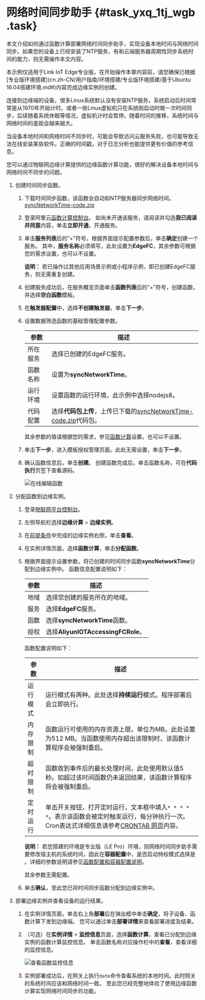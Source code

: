 # 网络时间同步助手 {#task_yxq_1tj_wgb .task}

本文介绍如何通过函数计算部署网络时间同步助手，实现设备本地时间与网络时间同步。如果您的设备上已经安装了NTP服务，有和云端服务器周期性同步系统时间的能力，则无需操作本文内容。

本示例仅适用于Link IoT Edge专业版，在开始操作本章内容前，请您确保已根据[专业版环境搭建](cn.zh-CN/用户指南/环境搭建/专业版环境搭建/基于Ubuntu 16.04搭建环境.md#)内容完成边缘实例的创建。

连接到边缘端的设备，很多Linux系统默认没有安装NTP服务，系统启动后时间常常是从1970年开始计时。或者一些Linux虚拟机只在系统刚启动时做一次时间同步，后续随着系统休眠等情况，虚拟机计时会暂停。随着时间的推移，系统时间与网络时间的差距会越来越大。

当设备本地时间和网络时间不同步时，可能会导致访问云服务失败，也可能导致无法在线安装某些软件。正确的时间戳，对于日志分析也能提供更有价值的参考信息。

您可以通过物联网边缘计算提供的边缘函数计算功能，很好的解决设备本地时间与网络时间不同步的问题。

1.  创建时间同步函数。 
    1.  下载时间同步函数，该函数会自动和NTP服务器同步网络时间。 [syncNetworkTime-code.zip](http://link-iot-edge-packet.oss-cn-shanghai.aliyuncs.com/fc-demo/syncNetworkTime-code.zip) 
    2.  登录阿里云[函数计算控制台](https://www.aliyun.com/product/fc)。 如尚未开通该服务，请阅读并勾选**我已阅读并同意**内容，单击**立即开通**，开通服务。
    3.  单击**服务列表**后的“+”符号，根据界面提示配置参数后，单击**确定**创建一个服务。 其中，**服务名称**必须填写，此处设置为**EdgeFC**，其余参数可根据您的需求设置，也可以不设置。

        **说明：** 若已操作过其他应用场景示例或小程序示例，即已创建EdgeFC服务，则无需重复创建。

    4.  创建服务成功后，在服务概览页面单击**函数列表**后的“+”符号，创建函数，并选择**空白函数**模板。
    5.  在**触发器配置**中，选择**不创建触发器**，单击**下一步**。
    6.  设置数据筛选函数的基础管理配置参数。 

        |参数|描述|
        |--|--|
        |所在服务|选择已创建的EdgeFC服务。|
        |函数名称|设置为**syncNetworkTime**。|
        |运行环境|设置函数的运行环境，此示例中选择nodejs8。|
        |代码配置|选择**代码包上传**，上传已下载的[syncNetworkTime-code.zip](http://link-iot-edge-packet.oss-cn-shanghai.aliyuncs.com/fc-demo/syncNetworkTime-code.zip)代码包。|

        其余参数的值请根据您的需求，参见[函数计算](https://help.aliyun.com/product/50980.html?spm=a2c4g.11186623.2.8.7e6b1617Ezzl6L)设置，也可以不设置。

    7.  单击**下一步**，进入模板授权管理页面。此处无需设置，单击**下一步**。
    8.  确认函数信息后，单击**创建**。 创建函数完成后，单击函数名称，可在**代码执行**页签下查看源码。

        ![在线编辑函数](http://static-aliyun-doc.oss-cn-hangzhou.aliyuncs.com/assets/img/129964/156808068539393_zh-CN.png)

2.  分配函数到边缘实例。 
    1.  登录[物联网平台控制台](http://iot.console.aliyun.com/)。
    2.  左侧导航栏选择**边缘计算** \> **边缘实例**。
    3.  在[前提条件](#)中完成的边缘实例右侧，单击**查看**。
    4.  在实例详情页面，选择**函数计算**，单击**分配函数**。
    5.  根据界面提示设置参数，将已创建的时间同步函数**syncNetworkTime**分配到边缘实例中。 函数信息配置说明如下：

        |参数|描述|
        |--|--|
        |地域|选择您创建的服务所在的地域。|
        |服务|选择**EdgeFC**服务。|
        |函数|选择**syncNetworkTime**函数。|
        |授权|选择**AliyunIOTAccessingFCRole**。|

        函数配置说明如下：

        |参数|描述|
        |--|--|
        |运行模式|运行模式有两种。此处选择**持续运行**模式。程序部署后会立即执行。|
        |内存限制|函数运行可使用的内存资源上限，单位为MB。此处设置为512 MB。当函数使用内存超出该限制时，该函数计算程序会被强制重启。|
        |超时限制|函数收到事件后的最长处理时间，此处使用默认值5秒。如超过该时间函数仍未返回结果，该函数计算程序将会被强制重启。|
        |定时运行|单击开关按钮，打开定时运行，文本框中填入`* * * * *`。表示该函数会被定时触发运行，每分钟执行一次。Cron表达式详细信息请参考[CRONTAB 网页](http://crontab.org/)内容。|

        **说明：** 若您搭建的环境是专业版（LE Pro）环境，则网络时间同步助手需要修改宿主机的系统时间，因此在**容器配置**中，是否启动特权模式选择是 。详细的参数说明请参见[函数配置和容器配置说明](https://help.aliyun.com/document_detail/85162.html#h2-url-3)。

        其余参数无需配置。

    6.  单击**确认**，至此您已将时间同步函数分配到边缘实例中。
3.  部署边缘实例并查看设备的运行结果。 

    1.  在实例详情页面，单击右上角**部署**后在弹出框中单击**确定**，将子设备、函数计算下发到边缘端。 您可以通过单击**部署详情**来查看部署进度及结果。
    2.  （可选）在**实例详情** \> **监控信息**页面，选择**函数计算**，查看已分配到边缘实例的函数计算监控信息。 单击函数名称对应操作栏中的**查看**，查看详细的监控信息。

        ![查看函数监控信息](http://static-aliyun-doc.oss-cn-hangzhou.aliyuncs.com/assets/img/127797/156808068555764_zh-CN.png)

    3.  实例部署成功后，在网关上执行`date`命令查看系统的本地时间。此时网关的系统时间应该和网络时间一致。
    至此您已经完整地体验了使用边缘函数计算实现网络时间同步的功能。


